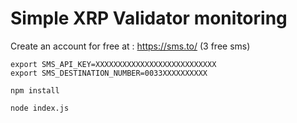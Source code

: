 # Simple XRP Validator monitoring

Create an account for free at : https://sms.to/ (3 free sms)

```
export SMS_API_KEY=XXXXXXXXXXXXXXXXXXXXXXXXXXX
export SMS_DESTINATION_NUMBER=0033XXXXXXXXXX
```

```
npm install
```

```
node index.js
```
